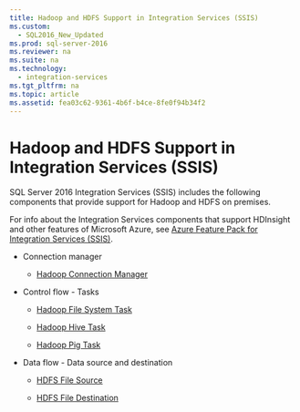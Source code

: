 ```yaml
---
title: Hadoop and HDFS Support in Integration Services (SSIS)
ms.custom: 
  - SQL2016_New_Updated
ms.prod: sql-server-2016
ms.reviewer: na
ms.suite: na
ms.technology: 
  - integration-services
ms.tgt_pltfrm: na
ms.topic: article
ms.assetid: fea03c62-9361-4b6f-b4ce-8fe0f94b34f2
---
```

# Hadoop and HDFS Support in Integration Services (SSIS)
  SQL Server 2016 Integration Services \(SSIS\) includes the following components that provide support for Hadoop and HDFS on premises.  
  
 For info about the Integration  Services components that support HDInsight and other features of Microsoft Azure, see [Azure Feature Pack for Integration Services &#40;SSIS&#41;](../../Topics\TopicNameNotContainA/Azure-Feature-Pack-for-Integration-Services--SSIS-.md).  
  
-   Connection manager  
  
    -   [Hadoop Connection Manager](../../Topics\TopicNameNotContainA/Hadoop-Connection-Manager.md)  
  
-   Control flow \- Tasks  
  
    -   [Hadoop File System Task](../../Topics\TopicNameNotContainA/Hadoop-File-System-Task.md)  
  
    -   [Hadoop Hive Task](../../Topics\TopicNameNotContainA/Hadoop-Hive-Task.md)  
  
    -   [Hadoop Pig Task](../../Topics\TopicNameNotContainA/Hadoop-Pig-Task.md)  
  
-   Data flow \- Data source and destination  
  
    -   [HDFS File Source](../../Topics\TopicNameNotContainA/HDFS-File-Source.md)  
  
    -   [HDFS File Destination](../../Topics\TopicNameNotContainA/HDFS-File-Destination.md)  
  
  